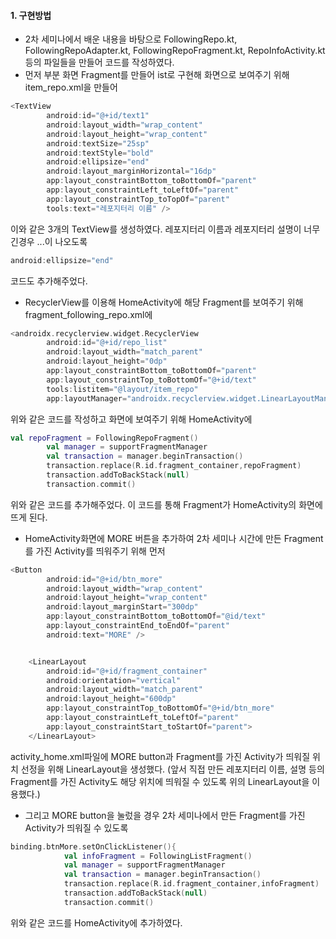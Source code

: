 #### 1. 구현방법
- 2차 세미나에서 배운 내용을 바탕으로 FollowingRepo.kt, FollowingRepoAdapter.kt, FollowingRepoFragment.kt, RepoInfoActivity.kt 등의 파일들을 
만들어 코드를 작성하였다. 
- 먼저 부분 화면 Fragment를 만들어 ist로 구현해 화면으로 보여주기 위해 item_repo.xml을 만들어 
```kotlin
<TextView
        android:id="@+id/text1"
        android:layout_width="wrap_content"
        android:layout_height="wrap_content"
        android:textSize="25sp"
        android:textStyle="bold"
        android:ellipsize="end"
        android:layout_marginHorizontal="16dp"
        app:layout_constraintBottom_toBottomOf="parent"
        app:layout_constraintLeft_toLeftOf="parent"
        app:layout_constraintTop_toTopOf="parent"
        tools:text="레포지터리 이름" />
```
이와 같은 3개의 TextView를 생성하였다. 레포지터리 이름과 레포지터리 설명이 너무 긴경우 ...이 나오도록 
```kotlin
android:ellipsize="end"
```
코드도 추가해주었다. 
* RecyclerView를 이용해 HomeActivity에 해당 Fragment를 보여주기 위해 fragment_following_repo.xml에
```kotlin
<androidx.recyclerview.widget.RecyclerView
        android:id="@+id/repo_list"
        android:layout_width="match_parent"
        android:layout_height="0dp"
        app:layout_constraintBottom_toBottomOf="parent"
        app:layout_constraintTop_toBottomOf="@+id/text"
        tools:listitem="@layout/item_repo"
        app:layoutManager="androidx.recyclerview.widget.LinearLayoutManager"/>
```
위와 같은 코드를 작성하고 화면에 보여주기 위해 HomeActivity에 
```kotlin
val repoFragment = FollowingRepoFragment()
        val manager = supportFragmentManager
        val transaction = manager.beginTransaction()
        transaction.replace(R.id.fragment_container,repoFragment)
        transaction.addToBackStack(null)
        transaction.commit()
```
위와 같은 코드를 추가해주었다. 이 코드를 통해 Fragment가 HomeActivity의 화면에 뜨게 된다.
* HomeActivity화면에 MORE 버튼을 추가하여 2차 세미나 시간에 만든 Fragment를 가진 Activity를 띄워주기 위해 먼저 
```kotlin
<Button
        android:id="@+id/btn_more"
        android:layout_width="wrap_content"
        android:layout_height="wrap_content"
        android:layout_marginStart="300dp"
        app:layout_constraintBottom_toBottomOf="@id/text"
        app:layout_constraintEnd_toEndOf="parent"
        android:text="MORE" />


    <LinearLayout
        android:id="@+id/fragment_container"
        android:orientation="vertical"
        android:layout_width="match_parent"
        android:layout_height="600dp"
        app:layout_constraintTop_toBottomOf="@+id/btn_more"
        app:layout_constraintLeft_toLeftOf="parent"
        app:layout_constraintStart_toStartOf="parent">
    </LinearLayout>
```
activity_home.xml파일에 MORE button과 Fragment를 가진 Activity가 띄워질 위치 선정을 위해 LinearLayout을 생성했다.
(앞서 직접 만든 레포지터리 이름, 설명 등의 Fragment를 가진 Activity도 해당 위치에 띄워질 수 있도록 위의 LinearLayout을 이용했다.)
* 그리고 MORE button을 눌렀을 경우 2차 세미나에서 만든 Fragment를 가진 Activity가 띄워질 수 있도록 
```kotlin
binding.btnMore.setOnClickListener(){
            val infoFragment = FollowingListFragment()
            val manager = supportFragmentManager
            val transaction = manager.beginTransaction()
            transaction.replace(R.id.fragment_container,infoFragment)
            transaction.addToBackStack(null)
            transaction.commit()
```
위와 같은 코드를 HomeActivity에 추가하였다.
